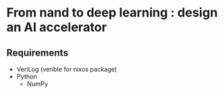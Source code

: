 # From nand to deep learning : design an AI accelerator


## Requirements

- VeriLog (verible for nixos package)
- Python
  - NumPy
